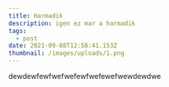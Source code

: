 ```yaml
---
title: Harmadik
description: igen ez mar a harmadik
tags:
  - post
date: 2021-09-08T12:58:41.153Z
thumbnail: /images/uploads/1.png
---
```

dewdewfewfwefwefewfwefewefwewdewdwe
